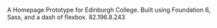 A Homepage Prototype for Edinburgh College. Built using Foundation 6, Sass, and a dash of flexbox.
82.196.8.243
